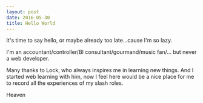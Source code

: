```yaml
---
layout: post
date: 2016-05-30
title: Hello World
---
```



It's time to say hello, or maybe already too late...cause I'm so lazy.

I'm an accountant/controller/BI consultant/gourmand/music fan/... but never a web developer.

Many thanks to Lock, who always inspires me in learning new things. And I started web learning with him, now I feel here would be a nice place for me to record all the experiences of my slash roles.

Heaven
